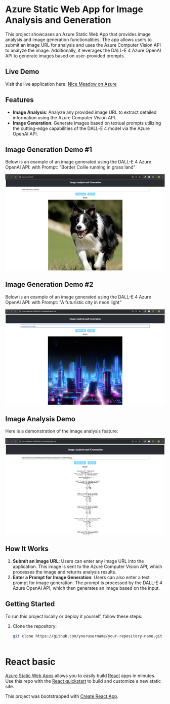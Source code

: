 # Azure Static Web App for Image Analysis and Generation

This project showcases an Azure Static Web App that provides image analysis and image generation functionalities. The app allows users to submit an image URL for analysis and uses the Azure Computer Vision API to analyze the image. Additionally, it leverages the DALL-E 4 Azure OpenAI API to generate images based on user-provided prompts.

## Live Demo

Visit the live application here: [Nice Meadow on Azure](https://nice-meadow-07f830f10.5.azurestaticapps.net/)

## Features

- **Image Analysis**: Analyze any provided image URL to extract detailed information using the Azure Computer Vision API.
- **Image Generation**: Generate images based on textual prompts utilizing the cutting-edge capabilities of the DALL-E 4 model via the Azure OpenAI API.

## Image Generation Demo #1

Below is an example of an image generated using the DALL-E 4 Azure OpenAI API:
with Prompt: "Border Collie running in grass land"

![Image Generation Demo](
https://github.com/l-zhuang/analyze-and-generate-images-with-Azure-AI/blob/main/test_image.png?raw=true)

## Image Generation Demo #2

Below is an example of an image generated using the DALL-E 4 Azure OpenAI API:
with Prompt: "A futuristic city in neon light"

![Image Generation Demo](
https://github.com/l-zhuang/analyze-and-generate-images-with-Azure-AI/blob/main/image_generation_demo_2.png?raw=true)

## Image Analysis Demo

Here is a demonstration of the image analysis feature:

![Image Analysis Demo](
https://github.com/l-zhuang/analyze-and-generate-images-with-Azure-AI/blob/main/image_analysis_demo.png?raw=true)

## How It Works

1. **Submit an Image URL**: Users can enter any image URL into the application. This image is sent to the Azure Computer Vision API, which processes the image and returns analysis results.
2. **Enter a Prompt for Image Generation**: Users can also enter a text prompt for image generation. The prompt is processed by the DALL-E 4 Azure OpenAI API, which then generates an image based on the input.

## Getting Started

To run this project locally or deploy it yourself, follow these steps:

1. Clone the repository:
   ```bash
   git clone https://github.com/yourusername/your-repository-name.git



# React basic

[Azure Static Web Apps](https://docs.microsoft.com/azure/static-web-apps/overview) allows you to easily build [React](https://reactjs.org/) apps in minutes. Use this repo with the [React quickstart](https://docs.microsoft.com/azure/static-web-apps/getting-started?tabs=react) to build and customize a new static site.

This project was bootstrapped with [Create React App](https://github.com/facebook/create-react-app).

